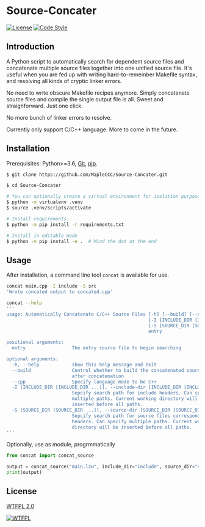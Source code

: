 # Source-Concater

[![License](https://img.shields.io/github/license/MapleCCC/Source-Concater?color=00BFFF)](http://www.wtfpl.net/)
[![Code Style](https://img.shields.io/badge/code%20style-black-000000.svg)](https://github.com/psf/black)

## Introduction

A Python script to automatically search for dependent source files and concatenate multiple source files together into one unified source file. It's useful when you are fed up with writing hard-to-remember Makefile syntax, and resolving all kinds of cryptic linker errors.

No need to write obscure Makefile recipes anymore. Simply concatenate source files and compile the single output file is all. Sweet and straighforward. Just one click.

No more bunch of linker errors to resolve.

Currently only support C/C++ language. More to come in the future.

## Installation

Prerequisites: Python>=3.6, [Git](https://git-scm.com/), [pip](https://pip.pypa.io/en/stable/).

```bash
$ git clone https://github.com/MapleCCC/Source-Concater.git

$ cd Source-Concater

# You can optionally create a virtual environment for isolation purpose
$ python -m virtualenv .venv
$ source .venv/Scripts/activate

# Install requirements
$ python -m pip install -r requirements.txt

# Install in editable mode
$ python -m pip install -e .  # Mind the dot at the end
```

## Usage

After installation, a command line tool `concat` is available for use.

```bash
concat main.cpp -I include -S src
'Wrote concated output to concated.cpp'

concat --help
'''
usage: Automatically Concatenate C/C++ Source Files [-h] [--build] [--cpp]
                                                    [-I [INCLUDE_DIR [INCLUDE_DIR ...]]]
                                                    [-S [SOURCE_DIR [SOURCE_DIR ...]]]
                                                    entry

positional arguments:
  entry                 The entry source file to begin searching

optional arguments:
  -h, --help            show this help message and exit
  --build               Control whether to build the concatenated source file
                        after concatenation
  --cpp                 Specify language mode to be C++
  -I [INCLUDE_DIR [INCLUDE_DIR ...]], --include-dir [INCLUDE_DIR [INCLUDE_DIR ...]]
                        Sepcify search path for include headers. Can specify
                        multiple paths. Current working directory will be
                        inserted before all paths.
  -S [SOURCE_DIR [SOURCE_DIR ...]], --source-dir [SOURCE_DIR [SOURCE_DIR ...]]
                        Sepcify search path for source files corresponding to
                        headers. Can specify multiple paths. Current working
                        directory will be inserted before all paths.
'''
```

Optionally, use as module, progrmmatically

```python
from concat import concat_source

output = concat_source("main.lzw", include_dir="include", source_dir="src")
print(output)
```

## License

[WTFPL 2.0](./LICENSE)

[![WTFPL](http://www.wtfpl.net/wp-content/uploads/2012/12/wtfpl-badge-1.png)](http://www.wtfpl.net/)
